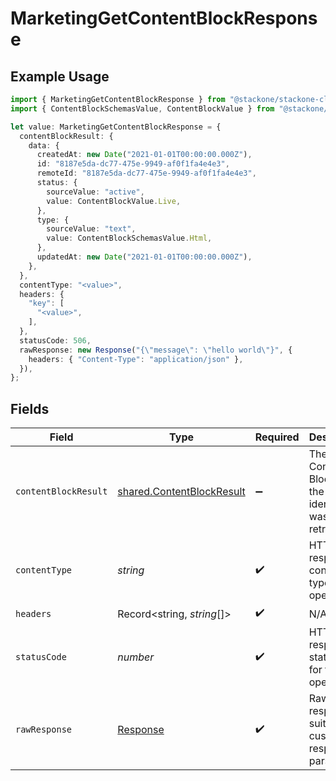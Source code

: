 # MarketingGetContentBlockResponse

## Example Usage

```typescript
import { MarketingGetContentBlockResponse } from "@stackone/stackone-client-ts/sdk/models/operations";
import { ContentBlockSchemasValue, ContentBlockValue } from "@stackone/stackone-client-ts/sdk/models/shared";

let value: MarketingGetContentBlockResponse = {
  contentBlockResult: {
    data: {
      createdAt: new Date("2021-01-01T00:00:00.000Z"),
      id: "8187e5da-dc77-475e-9949-af0f1fa4e4e3",
      remoteId: "8187e5da-dc77-475e-9949-af0f1fa4e4e3",
      status: {
        sourceValue: "active",
        value: ContentBlockValue.Live,
      },
      type: {
        sourceValue: "text",
        value: ContentBlockSchemasValue.Html,
      },
      updatedAt: new Date("2021-01-01T00:00:00.000Z"),
    },
  },
  contentType: "<value>",
  headers: {
    "key": [
      "<value>",
    ],
  },
  statusCode: 506,
  rawResponse: new Response("{\"message\": \"hello world\"}", {
    headers: { "Content-Type": "application/json" },
  }),
};
```

## Fields

| Field                                                                         | Type                                                                          | Required                                                                      | Description                                                                   |
| ----------------------------------------------------------------------------- | ----------------------------------------------------------------------------- | ----------------------------------------------------------------------------- | ----------------------------------------------------------------------------- |
| `contentBlockResult`                                                          | [shared.ContentBlockResult](../../../sdk/models/shared/contentblockresult.md) | :heavy_minus_sign:                                                            | The Content Block with the given identifier was retrieved                     |
| `contentType`                                                                 | *string*                                                                      | :heavy_check_mark:                                                            | HTTP response content type for this operation                                 |
| `headers`                                                                     | Record<string, *string*[]>                                                    | :heavy_check_mark:                                                            | N/A                                                                           |
| `statusCode`                                                                  | *number*                                                                      | :heavy_check_mark:                                                            | HTTP response status code for this operation                                  |
| `rawResponse`                                                                 | [Response](https://developer.mozilla.org/en-US/docs/Web/API/Response)         | :heavy_check_mark:                                                            | Raw HTTP response; suitable for custom response parsing                       |